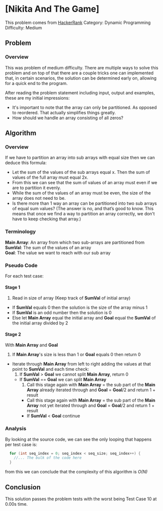 # [Nikita And The Game]
This problem comes from [HackerRank](https://www.hackerrank.com/challenges/array-splitting)
Category: Dynamic Programming
Difficulty: Medium

## Problem


### Overview
This was problem of medium difficulty. There are multiple ways to solve this problem and on top of that there are a couple tricks one can implemented that, in certain scenarios, the solution can be determined early on, allowing for a quick end to the program.

After reading the problem statement including input, output and examples, these are my initial impressions:
- It's important to note that the array can only be partitioned. As opposed to reordered. That actually simplifies things greatly.
- How should we handle an array consisting of all zeros?

## Algorithm
### Overview
If we have to partition an array into sub arrays with equal size then we can deduce this formula:
- Let the sum of the values of the sub arrays equal x. Then the sum of values of the full array must equal 2x.
- From this we can see that the sum of values of an array must even if we are to partition it evenly.
- While the sum of the values of an array must be even, the size of the array does not need to be.
- Is there more than 1 way an array can be partitioned into two sub arrays of equal sum values? (The answer is no, and that’s good to know. This means that once we find a way to partition an array correctly, we don't have to keep checking that array.)

### Terminology
**Main Array**: An array from which two sub-arrays are partitioned from  
**SumVal**: The sum of the values of an array  
**Goal**: The value we want to reach with our sub array
### Pseudo Code
For each test case:  

#### Stage 1
1. Read in size of array (Keep track of **SumVal** of initial array)
- If **SumVal** equals 0 then the solution is the size of the array minus 1  
- If **SumVal** is an odd number then the solution is 0  
- Else let **Main Array** equal the initial array and **Goal** equal the **SumVal** of the initial array divided by 2  

#### Stage 2
With **Main Array** and **Goal**  
1. If **Main Array**'s size is less than 1 or **Goal** equals 0 then return 0  
- Iterate through **Main Array**  from left to right adding the values at that point to **SumVal** and each time check:  
  1. If **SumVal** > **Goal** we cannot split **Main Array**, return 0  
  - If **SumVal** == **Goal** we can split **Main Array**  
    1. Call this stage again  with **Main Array** = the sub part of the **Main Array** already iterated through and **Goal** = **Goal**/2 and return 1 + result  
    - Call this stage again with **Main Array** = the sub part of the **Main Array** not yet iterated through and **Goal** = **Goal**/2 and return 1 + result  
    - If **SumVal** < **Goal** continue  

### Analysis
By looking at the source code, we can see the only looping that happens per test case is:
```CPP
  for (int seq_index = 0; seq_index < seq_size; seq_index++) {
    //... The bulk of the code here
  }
```
from this we can conclude that the complexity of this algorithm is _O(N)_
## Conclusion
This solution passes the problem tests with the worst being Test Case 10 at 0.00s time.
